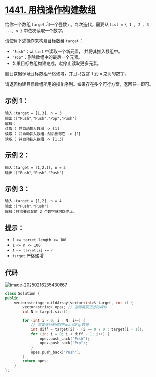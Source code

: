 # [1441. 用栈操作构建数组](https://leetcode.cn/problems/build-an-array-with-stack-operations/)

给你一个数组 `target` 和一个整数 `n`。每次迭代，需要从 `list = { 1 , 2 , 3 ..., n }` 中依次读取一个数字。

请使用下述操作来构建目标数组 `target` ：

- `"Push"`：从 `list` 中读取一个新元素， 并将其推入数组中。
- `"Pop"`：删除数组中的最后一个元素。
- 如果目标数组构建完成，就停止读取更多元素。

题目数据保证目标数组严格递增，并且只包含 `1` 到 `n` 之间的数字。

请返回构建目标数组所用的操作序列。如果存在多个可行方案，返回任一即可。

## **示例 1：**

```
输入：target = [1,3], n = 3
输出：["Push","Push","Pop","Push"]
解释： 
读取 1 并自动推入数组 -> [1]
读取 2 并自动推入数组，然后删除它 -> [1]
读取 3 并自动推入数组 -> [1,3]
```

## **示例 2：**

```
输入：target = [1,2,3], n = 3
输出：["Push","Push","Push"]
```

## **示例 3：**

```
输入：target = [1,2], n = 4
输出：["Push","Push"]
解释：只需要读取前 2 个数字就可以停止。
```

## **提示：**

- `1 <= target.length <= 100`
- `1 <= n <= 100`
- `1 <= target[i] <= n`
- `target` 严格递增

## 代码

![image-20250216235430867](https://gitee.com/chen-houchao/images/raw/master/202502162354969.png)

```cpp
class Solution {
public:
    vector<string> buildArray(vector<int>& target, int n) {
        vector<string> opes; // 存储需要进行的操作
        int N = target.size();

        for (int i = 0; i < N; i++) {
            // 需要进行的成对Push和Pop数量
            int diff = target[i] - (i == 0 ? 0 : target[i - 1]);
            for (int i = 0; i < diff - 1; i++) {
                opes.push_back("Push");
                opes.push_back("Pop");
            }
            opes.push_back("Push");
        }
        return opes;
    }
};
```

